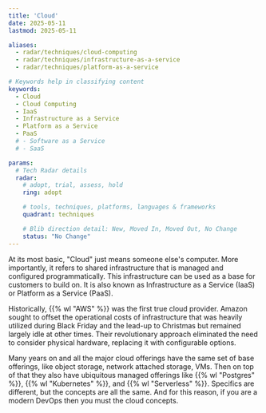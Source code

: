 ```yaml
---
title: 'Cloud'
date: 2025-05-11
lastmod: 2025-05-11

aliases:
  - radar/techniques/cloud-computing
  - radar/techniques/infrastructure-as-a-service
  - radar/techniques/platform-as-a-service

# Keywords help in classifying content
keywords:
  - Cloud
  - Cloud Computing
  - IaaS
  - Infrastructure as a Service
  - Platform as a Service
  - PaaS
  # - Software as a Service
  # - SaaS

params:
  # Tech Radar details
  radar:
    # adopt, trial, assess, hold
    ring: adopt

    # tools, techniques, platforms, languages & frameworks
    quadrant: techniques

    # Blib direction detail: New, Moved In, Moved Out, No Change
    status: "No Change"
---
```


At its most basic, "Cloud" just means someone else's computer. More importantly, it refers to shared infrastructure that is managed and configured programmatically. This infrastructure can be used as a base for customers to build on. It is also known as Infrastructure as a Service (IaaS) or Platform as a Service (PaaS).

Historically, {{% wl "AWS" %}} was the first true cloud provider. Amazon sought to offset the operational costs of infrastructure that was heavily utilized during Black Friday and the lead-up to Christmas but remained largely idle at other times. Their revolutionary approach eliminated the need to consider physical hardware, replacing it with configurable options.

Many years on and all the major cloud offerings have the same set of base offerings, like object storage, network attached storage, VMs.  Then on top of that they also have ubiquitous managed offerings like {{% wl "Postgres" %}}, {{% wl "Kubernetes" %}}, and {{% wl "Serverless" %}}.  Specifics are different, but the concepts are all the same.  And for this reason, if you are a modern DevOps then you must the cloud concepts.
